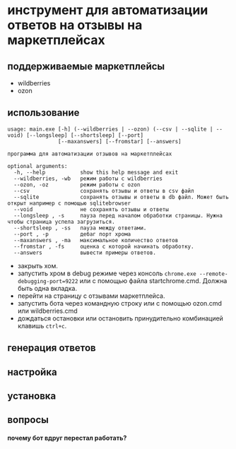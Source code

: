 # инструмент для автоматизации ответов на отзывы на маркетплейсах

## поддерживаемые маркетплейсы

* wildberries
* ozon

## использование

```
usage: main.exe [-h] (--wildberries | --ozon) (--csv | --sqlite | --void) [--longsleep] [--shortsleep] [--port]
                [--maxanswers] [--fromstar] [--answers]

программа для автоматизации отзывов на маркетплейсах

optional arguments:
  -h, --help           show this help message and exit
  --wildberries, -wb   режим работы с wildberries
  --ozon, -oz          режим работы с ozon
  --csv                сохранять отзывы и ответы в csv файл
  --sqlite             сохранять отзывы и ответы в db файл. Может быть открыт например с помощью sqlitebrowser
  --void               не сохранять отзывы и ответы
  --longsleep , -s     пауза перед началом обработки страницы. Нужна чтобы страница успела загрузиться.
  --shortsleep , -ss   пауза между ответами.
  --port , -p          дебаг порт хрома
  --maxanswers , -ma   максимальное количество ответов
  --fromstar , -fs     оценка с которой начинать обработку.
  --answers            вывести примеры ответов.
```
* закрыть хом.
* запустить хром в debug режиме через консоль `chrome.exe --remote-debugging-port=9222` или с помощью файла startchrome.cmd. Должна быть одна вкладка.
* перейти на страницу с отзывами маркетплейса.
* запустить бота через командную строку или с помощью ozon.cmd или wildberries.cmd
* дождаться остановки или остановить принудительно комбинацией клавишь `ctrl+c`.

## генерация ответов



## настройка

## установка

## вопросы
#### почему бот вдруг перестал работать?
